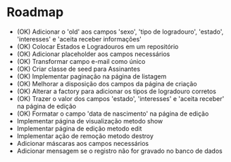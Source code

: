 # Roadmap

* (OK) Adicionar o 'old' aos campos 'sexo', 'tipo de logradouro', 'estado', 'interesses' e 'aceita receber informações'
* (OK) Colocar Estados e Logradouros em um repositório
* (OK) Adicionar placeholder aos campos necessários
* (OK) Transformar campo e-mail como único
* (OK) Criar classe de seed para Assinantes
* (OK) Implementar paginação na página de listagem
* (OK) Melhorar a disposição dos campos da página de criação
* (OK) Alterar a factory para adicionar os tipos de logradouro corretos
* (OK) Trazer o valor dos campos 'estado', 'interesses' e 'aceita receber' na página de edição
* (OK) Formatar o campo 'data de nascimento' na página de edição
* Implementar página de visualização metodo show
* Implementar página de edição  metodo edit
* Implementar ação de remoção metodo destroy
* Adicionar máscaras aos campos necessários
* Adicionar mensagem se o registro não for gravado no banco de dados
